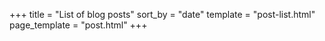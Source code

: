 +++
title = "List of blog posts"
sort_by = "date"
template = "post-list.html"
page_template = "post.html"
+++
